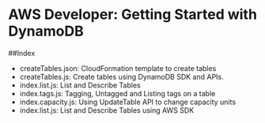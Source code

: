 # AWS Developer: Getting Started with DynamoDB

##Index

* createTables.json: CloudFormation template to create tables
* createTables.js: Create tables using DynamoDB SDK and APIs.
* index.list.js: List and Describe Tables
* index.tags.js: Tagging, Untagged and Listing tags on a table
* index.capacity.js: Using UpdateTable API to change capacity units
* index.list.js: List and Describe Tables using AWS SDK